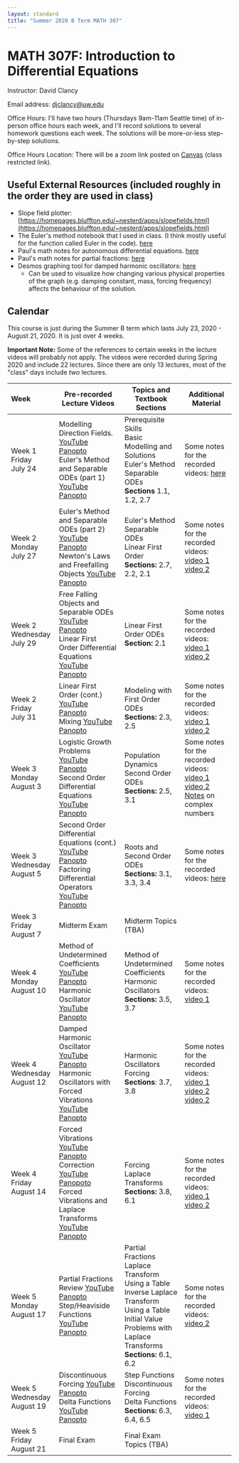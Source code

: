 ```yaml
---
layout: standard
title: "Summer 2020 B Term MATH 307"
---
```


# MATH 307F: Introduction to Differential Equations

Instructor: David Clancy

Email address: djclancy@uw.edu

Office Hours: I'll have two hours (Thursdays 9am-11am Seattle time) of in-person office hours each week, and I'll record solutions to several homework questions each week. The solutions will be more-or-less step-by-step solutions.

Office Hours Location: There will be a zoom link posted on [Canvas](https://canvas.uw.edu/courses/1381873) (class restricted link).

## Useful External Resources (included roughly in the order they are used in class)

- Slope field plotter: [https://homepages.bluffton.edu/~nesterd/apps/slopefields.html](https://homepages.bluffton.edu/~nesterd/apps/slopefields.html)
- The Euler's method notebook that I used in class. (I think mostly useful for the function called Euler in the code). [here](EulersMethod.ipynb)
- Paul's math notes for autonomous differential equations. [here](https://tutorial.math.lamar.edu/Classes/DE/EquilibriumSolutions.aspx)
- Paul's math notes for partial fractions: [here](https://tutorial.math.lamar.edu/Classes/Alg/PartialFractions.aspx)
- Desmos graphing tool for damped harmonic oscillators: [here](https://www.desmos.com/calculator/zsmyky5ggx) 
  - Can be used to visualize how changing various physical properties of the graph (e.g. damping constant, mass, forcing frequency) affects the behaviour of the solution.
## Calendar

This course is just during the Summer B term which lasts July 23, 2020 - August 21, 2020. It is just over 4 weeks. 

**Important Note:** Some of the references to certain weeks in the lecture videos will probably not apply. The videos were recorded during Spring 2020 and include 22 lectures. Since there are only 13 lectures, most of the "class" days include *two* lectures. 

| Week                             | Pre-recorded Lecture Videos                                  | Topics and Textbook Sections                                 | Additional Material                                          |
| :------------------------------- | ------------------------------------------------------------ | ------------------------------------------------------------ | ------------------------------------------------------------ |
| Week 1 Friday<br />July 24       | Modelling Direction Fields. [YouTube](https://youtu.be/4RYZ049_Pf8) [Panopto](https://uw.hosted.panopto.com/Panopto/Pages/Viewer.aspx?id=d7d2681b-9ed6-4c15-8c3f-ab8d011ed79f)<br /> Euler's Method and Separable ODEs (part 1) [YouTube](https://youtu.be/v-d3_j1d0gM) [Panopto](https://uw.hosted.panopto.com/Panopto/Pages/Viewer.aspx?id=f3aed3a5-be72-4e14-87d1-ab8d0122350f) | Prerequisite Skills<br />Basic Modelling and Solutions<br />Euler's Method<br />Separable ODEs<br />**Sections** 1.1, 1.2, 2.7 | Some notes for the recorded videos: [here](https://sites.math.washington.edu/~m307/HeatherNotes/01_1-3Introduction.pdf) |
| Week 2 Monday<br />July 27       | Euler's Method and Separable ODEs (part 2) [YouTube](https://youtu.be/ZZGyZyPB780) [Panopto](https://uw.hosted.panopto.com/Panopto/Pages/Viewer.aspx?id=8cdb7e6d-c5a2-40bb-bc51-ab8d01230b9b)<br />Newton's Laws and Freefalling Objects [YouTube](https://youtu.be/Qy69fASTIGQ) [Panopto](https://uw.hosted.panopto.com/Panopto/Pages/Viewer.aspx?id=dc963ed3-980d-4ba4-84b8-ab930081346b) | Euler's Method<br />Separable ODEs<br />Linear First Order<br />**Sections:** 2.7, 2.2, 2.1 | Some notes for the recorded videos: [video 1](https://sites.math.washington.edu/~m307/HeatherNotes/01_1-3Introduction.pdf) [video 2](https://sites.math.washington.edu/~m307/HeatherNotes/02_1Introduction.pdf) |
| Week 2 Wednesday<br />July 29    | Free Falling Objects and Separable ODEs [YouTube](https://youtu.be/3UDreV4Hk9c) [Panopto](https://uw.hosted.panopto.com/Panopto/Pages/Viewer.aspx?id=23516587-b457-4105-8c3c-ab9401790e7f)<br />Linear First Order Differential Equations [YouTube](https://youtu.be/e-XW63oPoAs) [Panopto](https://uw.hosted.panopto.com/Panopto/Pages/Viewer.aspx?id=37a77813-0a93-4af7-ab72-ab97009c1df0) | Linear First Order ODEs<br />**Section:** 2.1                | Some notes for the recorded videos: [video 1](https://sites.math.washington.edu/~m307/HeatherNotes/02_2SeparableEquations.pdf) [video 2](https://sites.math.washington.edu/~m307/HeatherNotes/02_3Linear1stOrderEqnI.pdf) |
| Week 2 Friday<br />July 31       | Linear First Order (cont.) [YouTube](https://youtu.be/NLDbvc67kAQ) [Panopto](https://uw.hosted.panopto.com/Panopto/Pages/Viewer.aspx?id=72ff629a-9f7a-46a0-b8bb-ab9b005b4e73)<br />Mixing [YouTube](https://youtu.be/CSK0auT2Hrk) [Panopto](https://uw.hosted.panopto.com/Panopto/Pages/Viewer.aspx?id=30e21e0c-0979-48fc-9eb5-ab9b0154fdf8) | Modeling with First Order ODEs<br />**Sections:** 2.3, 2.5   | Some notes for the recorded videos: [video 1](https://sites.math.washington.edu/~m307/HeatherNotes/03_1Linear1stOrderEqnII.pdf)  [video 2](https://sites.math.washington.edu/~m307/HeatherNotes/03_2MixingProblems.pdf) |
| Week 3 Monday <br />August 3     | Logistic Growth Problems [YouTube](https://youtu.be/zpCdpUXrtd0) [Panopto](https://uw.hosted.panopto.com/Panopto/Pages/Viewer.aspx?id=7b41d71d-6b4d-46d1-ac93-aba00098af78)<br />Second Order Differential Equations [YouTube](https://youtu.be/LRIg1KcurEI) [Panopto](https://uw.hosted.panopto.com/Panopto/Pages/Viewer.aspx?id=2b258b3a-7b3a-4a7b-aeb0-aba300944977) | Population Dynamics<br />Second Order ODEs<br />**Sections:** 2.5, 3.1 | Some notes for the recorded videos: [video 1](https://sites.math.washington.edu/~m307/HeatherNotes/03_3AutonomousEqn.pdf)  [video 2](https://sites.math.washington.edu/~m307/HeatherNotes/04_1-3Linear2ndOrderWithConstantCoeff.pdf)<br />[Notes](https://sites.math.washington.edu/~m307/complex.pdf) on complex numbers |
| Week 3 Wednesday<br />August 5   | Second Order Differential Equations (cont.) [YouTube](https://youtu.be/5STh_DuvzGE) [Panopto](https://uw.hosted.panopto.com/Panopto/Pages/Viewer.aspx?id=cb374f39-d424-484d-83b4-aba300bcacab)<br />Factoring Differential Operators [YouTube](https://youtu.be/PfbPSWbEkrA) [Panopto](https://uw.hosted.panopto.com/Panopto/Pages/Viewer.aspx?id=c5b934e4-6d28-4b49-8f0d-aba400892e3d) | Roots and Second Order ODEs<br />**Sections:** 3.1, 3.3, 3.4 | Some notes for the recorded videos: [here](https://sites.math.washington.edu/~m307/HeatherNotes/04_1-3Linear2ndOrderWithConstantCoeff.pdf) |
| Week 3 Friday<br /> August 7     | Midterm Exam                                                 | Midterm Topics (TBA)                                         |                                                              |
| Week 4 Monday<br />August 10     | Method of Undetermined Coefficients  [YouTube](https://youtu.be/xe6FyuJn9d4) [Panopto](https://uw.hosted.panopto.com/Panopto/Pages/Viewer.aspx?id=84532390-697f-4802-9f6f-abad009ae759)<br />Harmonic Oscillator [YouTube](https://youtu.be/YXAQGwR3EsE) [Panopto](https://uw.hosted.panopto.com/Panopto/Pages/Viewer.aspx?id=b2ffcef0-b19d-4999-9a78-abb100ab4555) | Method of Undetermined Coefficients<br />Harmonic Oscillators<br />**Sections:** 3.5, 3.7 | Some notes for the recorded videos: [video 1](https://sites.math.washington.edu/~m307/HeatherNotes/05_1-2NonhomogLinearEqn.pdf) |
| Week 4 Wednesday<br /> August 12 | Damped Harmonic Oscillator [YouTube](https://youtu.be/N4yB54C3A0Y) [Panopto](https://uw.hosted.panopto.com/Panopto/Pages/Viewer.aspx?id=b0b219d6-462a-4c7b-a1df-abb200d123a8)<br />Harmonic Oscillators with Forced Vibrations [YouTube](https://youtu.be/MxyJsn73s1k) [Panopto](https://uw.hosted.panopto.com/Panopto/Pages/Viewer.aspx?id=1773ef03-7d9a-47a5-b8d4-abb301683321) | Harmonic Oscillators<br />Forcing<br /> **Sections**: 3.7, 3.8 | Some notes for the recorded videos: [video 1](https://sites.math.washington.edu/~m307/HeatherNotes/06_2DampedHarmonicOscillator.pdf) [video 2](https://sites.math.washington.edu/~m307/HeatherNotes/0607ForcedVibration.pdf) [video 2](https://sites.math.washington.edu/~m307/HeatherNotes/0506HarmonicOscillator.pdf)|
| Week 4 Friday<br />August 14     | Forced Vibrations [YouTube](https://youtu.be/PY0FZiEdTms) [Panopto](https://uw.hosted.panopto.com/Panopto/Pages/Viewer.aspx?id=d7db895f-1568-4f8d-a3fd-abb801351f6e) <br />Correction [YouTube](https://youtu.be/v0xVGZLj9nA) [Panopoto](https://uw.hosted.panopto.com/Panopto/Pages/Viewer.aspx?id=ee250333-b117-4fb3-bd71-abb900b3b3e2) <br />Forced Vibrations and Laplace Transforms [YouTube](https://youtu.be/R8soDTQeNzU) [Panopto](https://uw.hosted.panopto.com/Panopto/Pages/Viewer.aspx?id=7e764f1e-aaa2-4ae2-a608-abba011753d0) | Forcing<br />Laplace Transforms<br />**Sections:** 3.8, 6.1  | Some notes for the recorded videos: [video 1](https://sites.math.washington.edu/~m307/HeatherNotes/0607ForcedVibration.pdf) [video 2](https://sites.math.washington.edu/~m307/HeatherNotes/07_2LaplaceTransform.pdf) |
| Week 5 Monday<br />August 17     | Partial Fractions Review [YouTube](https://youtu.be/XYGuV8l9DZ4) [Panopto](https://uw.hosted.panopto.com/Panopto/Pages/Viewer.aspx?id=25b072ce-fadd-4768-bb84-abbb0168ada4)<br />Step/Heaviside Functions [YouTube](https://youtu.be/F9_Cbwpk_8A) [Panopto](https://uw.hosted.panopto.com/Panopto/Pages/Viewer.aspx?id=a917ccae-9fae-4c89-8010-abbb015b1bf8) | Partial Fractions<br />Laplace Transform Using a Table<br />Inverse Laplace Transform Using a Table<br />Initial Value Problems with Laplace Transforms<br />**Sections:** 6.1, 6.2 | Some notes for the recorded videos: [video 2](https://sites.math.washington.edu/~m307/HeatherNotes/08_1StepFunction.pdf) |
| Week 5 Wednesday <br />August 19 | Discontinuous Forcing [YouTube](https://www.youtube.com/watch?v=dbDEYJaZQLo) [Panopto](https://uw.hosted.panopto.com/Panopto/Pages/Viewer.aspx?id=810d8ed4-8279-43ba-b632-abc000d82c31)<br />Delta Functions [YouTube](https://youtu.be/es7qKD8XRSc) [Panopto](https://uw.hosted.panopto.com/Panopto/Pages/Viewer.aspx?id=c5545d0c-e485-492e-b2d5-abc201659df8) | Step Functions<br />Discontinuous Forcing<br />Delta Functions<br />**Sections:** 6.3, 6.4, 6.5 | Some notes for the recorded videos: [video 1](https://sites.math.washington.edu/~m307/HeatherNotes/08_2DiscontinousDrivingForce.pdf) |
| Week 5 Friday<br />August 21     | Final Exam                                                   | Final Exam Topics (TBA)                                      |                                                              |




